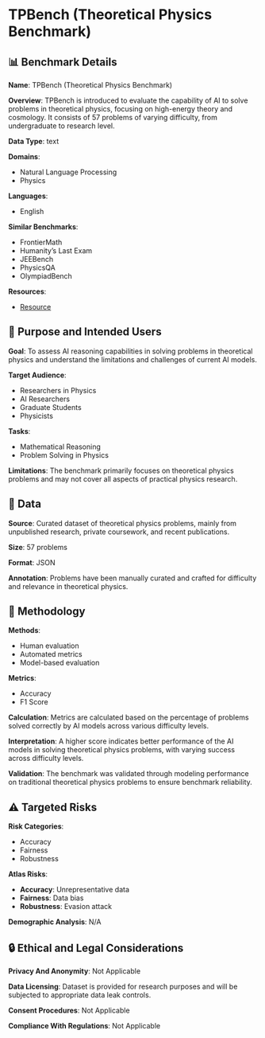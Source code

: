 # TPBench (Theoretical Physics Benchmark)

## 📊 Benchmark Details

**Name**: TPBench (Theoretical Physics Benchmark)

**Overview**: TPBench is introduced to evaluate the capability of AI to solve problems in theoretical physics, focusing on high-energy theory and cosmology. It consists of 57 problems of varying difficulty, from undergraduate to research level.

**Data Type**: text

**Domains**:
- Natural Language Processing
- Physics

**Languages**:
- English

**Similar Benchmarks**:
- FrontierMath
- Humanity’s Last Exam
- JEEBench
- PhysicsQA
- OlympiadBench

**Resources**:
- [Resource](https://tpbench.org)

## 🎯 Purpose and Intended Users

**Goal**: To assess AI reasoning capabilities in solving problems in theoretical physics and understand the limitations and challenges of current AI models.

**Target Audience**:
- Researchers in Physics
- AI Researchers
- Graduate Students
- Physicists

**Tasks**:
- Mathematical Reasoning
- Problem Solving in Physics

**Limitations**: The benchmark primarily focuses on theoretical physics problems and may not cover all aspects of practical physics research.

## 💾 Data

**Source**: Curated dataset of theoretical physics problems, mainly from unpublished research, private coursework, and recent publications.

**Size**: 57 problems

**Format**: JSON

**Annotation**: Problems have been manually curated and crafted for difficulty and relevance in theoretical physics.

## 🔬 Methodology

**Methods**:
- Human evaluation
- Automated metrics
- Model-based evaluation

**Metrics**:
- Accuracy
- F1 Score

**Calculation**: Metrics are calculated based on the percentage of problems solved correctly by AI models across various difficulty levels.

**Interpretation**: A higher score indicates better performance of the AI models in solving theoretical physics problems, with varying success across difficulty levels.

**Validation**: The benchmark was validated through modeling performance on traditional theoretical physics problems to ensure benchmark reliability.

## ⚠️ Targeted Risks

**Risk Categories**:
- Accuracy
- Fairness
- Robustness

**Atlas Risks**:
- **Accuracy**: Unrepresentative data
- **Fairness**: Data bias
- **Robustness**: Evasion attack

**Demographic Analysis**: N/A

## 🔒 Ethical and Legal Considerations

**Privacy And Anonymity**: Not Applicable

**Data Licensing**: Dataset is provided for research purposes and will be subjected to appropriate data leak controls.

**Consent Procedures**: Not Applicable

**Compliance With Regulations**: Not Applicable
